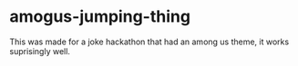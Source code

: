 # amogus-jumping-thing
This was made for a joke hackathon that had an among us theme, it works suprisingly well.

